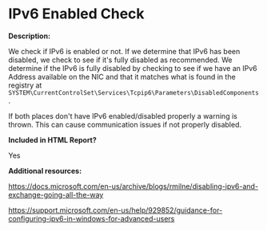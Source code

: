 IPv6 Enabled Check
======

**Description:**

We check if IPv6 is enabled or not. If we determine that IPv6 has been disabled, we check to see if it's fully disabled as recommended. We determine if the IPv6 is fully disabled by checking to see if we have an IPv6 Address available on the NIC and that it matches what is found in the registry at `SYSTEM\CurrentControlSet\Services\Tcpip6\Parameters\DisabledComponents`.

If both places don't have IPv6 enabled/disabled properly a warning is thrown. This can cause communication issues if not properly disabled.

**Included in HTML Report?**

Yes

**Additional resources:**

https://docs.microsoft.com/en-us/archive/blogs/rmilne/disabling-ipv6-and-exchange-going-all-the-way

https://support.microsoft.com/en-us/help/929852/guidance-for-configuring-ipv6-in-windows-for-advanced-users